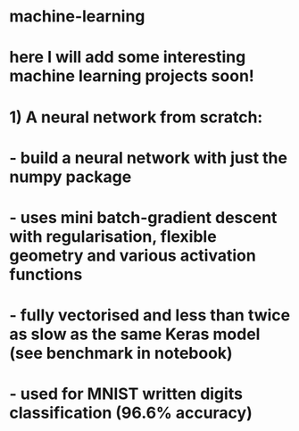 # machine-learning
#
# here I will add some interesting machine learning projects soon!
#
# 1) A neural network from scratch:
#        - build a neural network with just the numpy package
#        - uses mini batch-gradient descent with regularisation, flexible geometry and various activation functions     
#        - fully vectorised and less than twice as slow as the same Keras model (see benchmark in notebook)
#        - used for MNIST written digits classification (96.6% accuracy)
#
#
#
#
#
#
